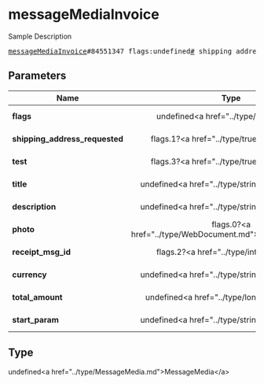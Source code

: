# messageMediaInvoice

Sample Description

<pre>
<a href="../constructor/messageMediaInvoice.md">messageMediaInvoice</a>#84551347 flags:undefined<a href="../type/#.md">#</a> shipping_address_requested:flags.1?<a href="../type/true.md">true</a> test:flags.3?<a href="../type/true.md">true</a> title:undefined<a href="../type/string.md">string</a> description:undefined<a href="../type/string.md">string</a> photo:flags.0?<a href="../type/WebDocument.md">WebDocument</a> receipt_msg_id:flags.2?<a href="../type/int.md">int</a> currency:undefined<a href="../type/string.md">string</a> total_amount:undefined<a href="../type/long.md">long</a> start_param:undefined<a href="../type/string.md">string</a> = undefined<a href="../type/MessageMedia.md">MessageMedia</a>;
</pre>

## Parameters

| Name | Type | Description |
|------|:----:|-------------|
| **flags** | undefined&lt;a href=&#34;../type/#.md&#34;&gt;#&lt;/a&gt; | Param description |
| **shipping_address_requested** | flags.1?&lt;a href=&#34;../type/true.md&#34;&gt;true&lt;/a&gt; | Param description |
| **test** | flags.3?&lt;a href=&#34;../type/true.md&#34;&gt;true&lt;/a&gt; | Param description |
| **title** | undefined&lt;a href=&#34;../type/string.md&#34;&gt;string&lt;/a&gt; | Param description |
| **description** | undefined&lt;a href=&#34;../type/string.md&#34;&gt;string&lt;/a&gt; | Param description |
| **photo** | flags.0?&lt;a href=&#34;../type/WebDocument.md&#34;&gt;WebDocument&lt;/a&gt; | Param description |
| **receipt_msg_id** | flags.2?&lt;a href=&#34;../type/int.md&#34;&gt;int&lt;/a&gt; | Param description |
| **currency** | undefined&lt;a href=&#34;../type/string.md&#34;&gt;string&lt;/a&gt; | Param description |
| **total_amount** | undefined&lt;a href=&#34;../type/long.md&#34;&gt;long&lt;/a&gt; | Param description |
| **start_param** | undefined&lt;a href=&#34;../type/string.md&#34;&gt;string&lt;/a&gt; | Param description |

## Type

undefined&lt;a href=&#34;../type/MessageMedia.md&#34;&gt;MessageMedia&lt;/a&gt;
